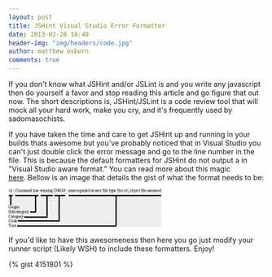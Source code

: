 ```yaml
---
layout: post
title: JSHint Visual Studio Error Formatter
date: 2013-02-28 18:40
header-img: "img/headers/code.jpg"
author: matthew osborn
comments: true
---
```

If you don't know what JSHint and/or JSLint is and you write any javascript then do yourself a favor and stop reading this article and go figure that out now. The short descriptions is, JSHint/JSLint is a code review tool that will mock all your hard work, make you cry, and it's frequently used by sadomasochists.

If you have taken the time and care to get JSHint up and running in your builds thats awesome but you've probably noticed that in Visual Studio you can't just double click the error message and go to the line number in the file. This is because the default formatters for JSHint do not output a in "Visual Studio aware format." You can read more about this magic [here](http://blogs.msdn.com/b/msbuild/archive/2006/11/03/msbuild-visual-studio-aware-error-messages-and-message-formats.aspx). Bellow is an image that details the gist of what the format needs to be:

![Error Message Explination](/img/posts/JSHintErrorMessage.png)


If you'd like to have this awesomeness then here you go just modify your runner script (Likely WSH) to include these formatters. Enjoy!

{% gist 4151801 %}
